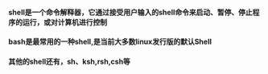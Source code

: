 #### shell是一个命令解释器，它通过接受用户输入的shell命令来启动、暂停、停止程序的运行，或对计算机进行控制
#### bash是最常用的一种shell,是当前大多数linux发行版的默认Shell
#### 其他的shell还有，sh、ksh,rsh,csh等
